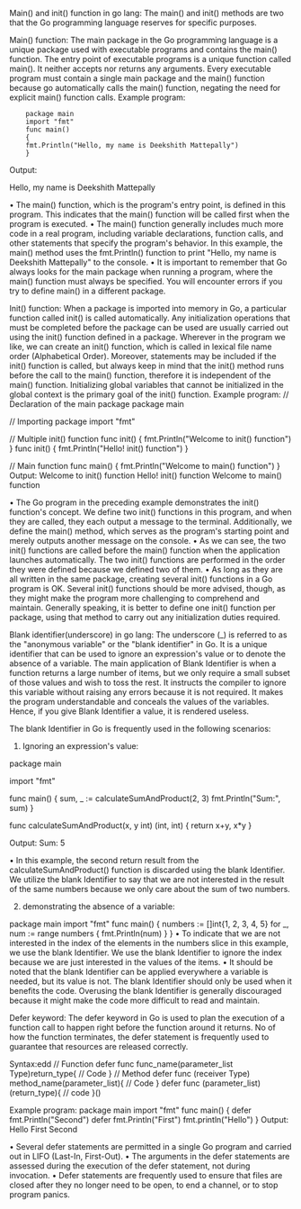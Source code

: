 Main() and init() function in go lang:
The main() and init() methods are two that the Go programming language reserves for specific purposes.

Main() function:
The main package in the Go programming language is a unique package used with executable programs and contains the main() function. The entry point of executable programs is a unique function called main(). It neither accepts nor returns any arguments. Every executable program must contain a single main package and the main() function because go automatically calls the main() function, negating the need for explicit main() function calls.
Example program:

		package main
		import "fmt"
		func main() 
		{
		fmt.Println("Hello, my name is Deekshith Mattepally")
		}

Output:

  Hello, my name is Deekshith Mattepally

•	The main() function, which is the program's entry point, is defined in this program. This indicates that the main() function will be called first when the program is executed.
•	The main() function generally includes much more code in a real program, including variable declarations, function calls, and other statements that specify the program's behavior.
 In this example, the main() method uses the fmt.Println() function to print "Hello, my name is Deekshith Mattepally" to the console. 
•	It is important to remember that Go always looks for the main package when running a program, where the main() function must always be specified. You will encounter errors if you try to define main() in a different package.

Init() function:
When a package is imported into memory in Go, a particular function called init() is called automatically. Any initialization operations that must be completed before the package can be used are usually carried out using the init() function defined in a package.
Wherever in the program we like, we can create an init() function, which is called in lexical file name order (Alphabetical Order). Moreover, statements may be included if the init() function is called, but always keep in mind that the init() method runs before the call to the main() function, therefore it is independent of the main() function. Initializing global variables that cannot be initialized in the global context is the primary goal of the init() function.
Example program:
// Declaration of the main package
package main

// Importing package
import "fmt"

// Multiple init() function
func init() {
	fmt.Println("Welcome to init() function")
}
func init() {
	fmt.Println("Hello! init() function")
}

// Main function
func main() {
	fmt.Println("Welcome to main() function")
}
Output:
Welcome to init() function
Hello! init() function
Welcome to main() function

•	The Go program in the preceding example demonstrates the init() function's concept. We define two init() functions in this program, and when they are called, they each output a message to the terminal. Additionally, we define the main() method, which serves as the program's starting point and merely outputs another message on the console.
•	As we can see, the two init() functions are called before the main() function when the application launches automatically. The two init() functions are performed in the order they were defined because we defined two of them.
•	As long as they are all written in the same package, creating several init() functions in a Go program is OK. Several init() functions should be more advised, though, as they might make the program more challenging to comprehend and maintain. Generally speaking, it is better to define one init() function per package, using that method to carry out any initialization duties required.

Blank identifier(underscore) in go lang:
The underscore (_) is referred to as the "anonymous variable" or the "blank identifier" in Go. It is a unique identifier that can be used to ignore an expression's value or to denote the absence of a variable.
The main application of Blank Identifier is when a function returns a large number of items, but we only require a small subset of those values and wish to toss the rest. It instructs the compiler to ignore this variable without raising any errors because it is not required. It makes the program understandable and conceals the values of the variables. Hence, if you give Blank Identifier a value, it is rendered useless.

The blank Identifier in Go is frequently used in the following scenarios:
1.	Ignoring an expression's value:

package main

import "fmt"

func main() {
    sum, _ := calculateSumAndProduct(2, 3)
    fmt.Println("Sum:", sum)
}

func calculateSumAndProduct(x, y int) (int, int) {
    return x+y, x*y
}

Output:
Sum: 5


•	In this example, the second return result from the calculateSumAndProduct() function is discarded using the blank Identifier. We utilize the blank Identifier to say that we are not interested in the result of the same numbers because we only care about the sum of two numbers.

2.	demonstrating the absence of a variable:
         
package main
import "fmt"
func main() {
    numbers := []int{1, 2, 3, 4, 5}
    for _, num := range numbers {
        fmt.Println(num)
    }
}
•	To indicate that we are not interested in the index of the elements in the numbers slice in this example, we use the blank Identifier. We use the blank Identifier to ignore the index because we are just interested in the values of the items.
•	It should be noted that the blank Identifier can be applied everywhere a variable is needed, but its value is not. The blank Identifier should only be used when it benefits the code. Overusing the blank Identifier is generally discouraged because it might make the code more difficult to read and maintain.

Defer keyword:
The defer keyword in Go is used to plan the execution of a function call to happen right before the function around it returns. No of how the function terminates, the defer statement is frequently used to guarantee that resources are released correctly.






Syntax:edd
// Function
defer func func_name(parameter_list Type)return_type{
// Code
}
// Method
defer func (receiver Type) method_name(parameter_list){
// Code
}
defer func (parameter_list)(return_type){
// code
}()

Example program:
package main
import "fmt"
func main() {
	defer fmt.Println("Second")
	defer fmt.Println("First")
	fmt.println("Hello")
}
Output:
Hello
First
Second

•	Several defer statements are permitted in a single Go program and carried out in LIFO (Last-In, First-Out).
•	The arguments in the defer statements are assessed during the execution of the defer statement, not during invocation.
•	Defer statements are frequently used to ensure that files are closed after they no longer need to be open, to end a channel, or to stop program panics.

